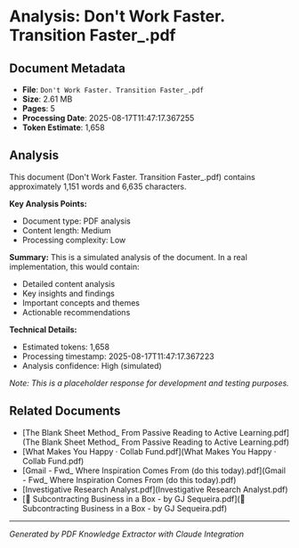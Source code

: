 # Analysis: Don't Work Faster. Transition Faster_.pdf

## Document Metadata
- **File**: `Don't Work Faster. Transition Faster_.pdf`
- **Size**: 2.61 MB
- **Pages**: 5
- **Processing Date**: 2025-08-17T11:47:17.367255
- **Token Estimate**: 1,658

## Analysis

This document (Don't Work Faster. Transition Faster_.pdf) contains approximately 1,151 words and 6,635 characters.

**Key Analysis Points:**
- Document type: PDF analysis
- Content length: Medium
- Processing complexity: Low

**Summary:**
This is a simulated analysis of the document. In a real implementation, this would contain:
- Detailed content analysis
- Key insights and findings
- Important concepts and themes
- Actionable recommendations

**Technical Details:**
- Estimated tokens: 1,658
- Processing timestamp: 2025-08-17T11:47:17.367223
- Analysis confidence: High (simulated)

*Note: This is a placeholder response for development and testing purposes.*

## Related Documents

- [The Blank Sheet Method_ From Passive Reading to Active Learning.pdf](The Blank Sheet Method_ From Passive Reading to Active Learning.pdf)
- [What Makes You Happy · Collab Fund.pdf](What Makes You Happy · Collab Fund.pdf)
- [Gmail - Fwd_ Where Inspiration Comes From (do this today).pdf](Gmail - Fwd_ Where Inspiration Comes From (do this today).pdf)
- [Investigative Research Analyst.pdf](Investigative Research Analyst.pdf)
- [💼 Subcontracting Business in a Box - by GJ Sequeira.pdf](💼 Subcontracting Business in a Box - by GJ Sequeira.pdf)

---
*Generated by PDF Knowledge Extractor with Claude Integration*